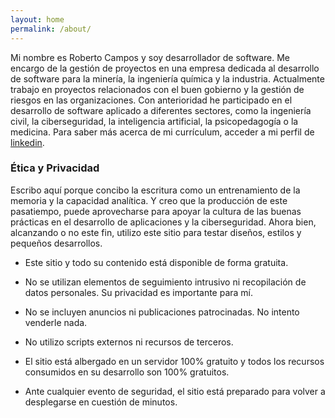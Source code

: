 ```yaml
---
layout: home
permalink: /about/
---
```


Mi nombre es Roberto Campos y soy desarrollador de software. Me encargo de la gestión de proyectos en una empresa dedicada al desarrollo de software para la minería, la ingeniería química y la industria. Actualmente trabajo en proyectos relacionados con el buen gobierno y la gestión de riesgos en las organizaciones. Con anterioridad he participado en el desarrollo de software aplicado a diferentes sectores, como la ingeniería civil, la ciberseguridad, la inteligencia artificial, la psicopedagogía o la medicina. Para saber más acerca de mi currículum, acceder a mi perfil de [linkedin](https://www.linkedin.com/in/camposroberto/).

### Ética y Privacidad

Escribo aquí porque concibo la escritura como un entrenamiento de la memoria y la capacidad analítica. Y creo que la producción de este pasatiempo, puede aprovecharse para apoyar la cultura de las buenas prácticas en el desarrollo de aplicaciones y la ciberseguridad. Ahora bien, alcanzando o no este fin, utilizo este sitio para testar diseños, estilos y pequeños desarrollos.

* Este sitio y todo su contenido está disponible de forma gratuita.

* No se utilizan elementos de seguimiento intrusivo ni recopilación de datos personales. Su privacidad es importante para mí.

* No se incluyen anuncios ni publicaciones patrocinadas. No intento venderle nada.

* No utilizo scripts externos ni recursos de terceros. 

* El sitio está albergado en un servidor 100% gratuito y todos los recursos consumidos en su desarrollo son 100% gratuitos.

* Ante cualquier evento de seguridad, el sitio está preparado para volver a desplegarse en cuestión de minutos.







